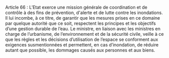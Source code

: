 Article 66 : L’Etat exerce une mission générale de coordination et de contrôle à des fins de prévention, d'alerte et de lutte contre les inondations. Il lui incombe, à ce titre, de garantir que les mesures prises en ce domaine par quelque autorité que ce soit, respectent les principes et les objectifs d’une gestion durable de l’eau.
Le ministre, en liaison avec les ministres en charge de l’urbanisme, de l’environnement et de la sécurité civile, veille à ce que les règles et les décisions d’utilisation de l’espace se conforment aux exigences susmentionnées et permettent, en cas d’inondation, de réduire autant que possible, les dommages causés aux personnes et aux biens.